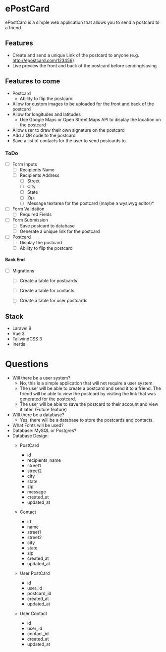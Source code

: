 # ePostCard

ePostCard is a simple web application that allows you to send a postcard to a friend. 

## Features

* Create and send a unique Link of the postcard to anyone (e.g. http://epostcard.com/123456)
* Live preview the front and back of the postcard before sending/saving
  

## Features to come

* Postcard
  * Ability to flip the postcard
* Allow for custom images to be uploaded for the front and back of the postcard
* Allow for longitudes and latitudes
  * Use Google Maps or Open Street Maps API to display the location on the postcard
* Allow user to draw their own signature on the postcard
* Add a QR code to the postcard
* Save a list of contacts for the user to send postcards to.
    
### ToDo
- [ ] Form Inputs
  - [ ] Recipients Name
  - [ ] Recipients Address
    - [ ] Street
    - [ ] City
    - [ ] State
    - [ ] Zip
    - [ ] Message textarea for the postcard (maybe a wysiwyg editor)*
- [ ] Form Validation
  - [ ] Required Fields
- [ ] Form Submission
    - [ ] Save postcard to database
    - [ ] Generate a unique link for the postcard

- [ ] Postcard
  - [ ] Display the postcard
  - [ ] Ability to flip the postcard

#### Back End
- [ ] Migrations
    - [ ] Create a table for postcards
    - [ ] Create a table for contacts
    - [ ] Create a table for user postcards


## Stack
* Laravel 9
* Vue 3
* TailwindCSS 3
* Inertia

# Questions

* Will there be a user system?
  * No, this is a simple application that will not require a user system.
  * The user will be able to create a postcard and send it to a friend. The friend will be able to view the postcard by visiting the link that was generated for the postcard.
  * The user will be able to save the postcard to their account and view it later. (Future feature)
* Will there be a database?
  * Yes, there will be a database to store the postcards and contacts.
* What Fonts will be used?
* Database: MySQL or Postgres?
* Database Design: 
  * PostCard
    * id
    * recipients_name
    * street1
    * street2
    * city
    * state
    * zip
    * message 
    * created_at
    * updated_at
 

  * Contact
    * id
    * name
    * street1
    * street2
    * city
    * state
    * zip
    * created_at
    * updated_at

  * User PostCard
    * id
    * user_id
    * postcard_id
    * created_at
    * updated_at
  * User Contact
    * id
    * user_id
    * contact_id
    * created_at
    * updated_at
